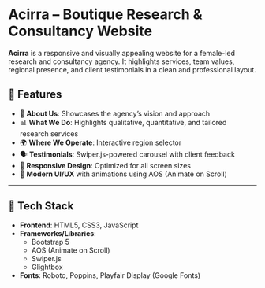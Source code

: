 # Acirra – Boutique Research & Consultancy Website

**Acirra** is a responsive and visually appealing website for a female-led research and consultancy agency. It highlights services, team values, regional presence, and client testimonials in a clean and professional layout.
## 🚀 Features

- 🧠 **About Us**: Showcases the agency’s vision and approach  
- 📊 **What We Do**: Highlights qualitative, quantitative, and tailored research services  
- 🌍 **Where We Operate**: Interactive region selector  
- 🗣️ **Testimonials**: Swiper.js-powered carousel with client feedback  
- 📱 **Responsive Design**: Optimized for all screen sizes  
- 🎨 **Modern UI/UX** with animations using AOS (Animate on Scroll)

---

## 🧰 Tech Stack

- **Frontend**: HTML5, CSS3, JavaScript  
- **Frameworks/Libraries**:
  - Bootstrap 5  
  - AOS (Animate on Scroll)  
  - Swiper.js  
  - Glightbox  
- **Fonts**: Roboto, Poppins, Playfair Display (Google Fonts)

